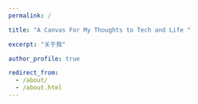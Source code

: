 ```yaml
---
permalink: /

title: "A Canvas For My Thoughts to Tech and Life "

excerpt: "关于我"

author_profile: true

redirect_from: 
  - /about/
  - /about.html
---
```

